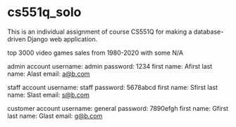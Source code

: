 # cs551q_solo
This is an individual assignment of course CS551Q for making a database-driven Django web application.


top 3000 video games sales
from 1980-2020 with some N/A

admin account
username: admin
password: 1234
first name: Afirst
last name: Alast
email: a@b.com

staff account
username: staff
password: 5678abcd
first name: Sfirst
last name: Slast
email: s@b.com

customer account
username: general
password: 7890efgh
first name: Gfirst
last name: Glast
email: g@b.com